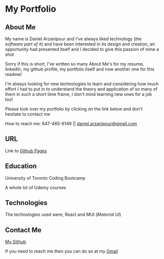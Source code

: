 # My Portfolio

## About Me

My name is Daniel Arzanipour and I've always liked technology (_the software part of it_) and have been interested in its design and creation, an opportunity had presented itself and I decided to give this passion of mine a shot

Sorry if this is short, I've written so many About Me's for my resume, linkedIn, my github profile, my portfolio itself and now another one for this readme!

I'm always looking for new technologies to learn and considering how much effort I had to put in to understand the theory and application of so many of them in such a short time frame, I don't mind learning new ones for a job too!

Please look over my portfolio by clicking on the link below and don't hesitate to contact me

How to reach me: 647-465-6149 || daniel.arzanipour@gmail.com

## URL

Link to [Github Pages](https://danielarzani.github.io/portfolio/)

## Education

University of Toronto Coding Bootcamp

A whole lot of Udemy courses

## Technologies

The technologies used were, React and MUI (_Material UI_)

## Contact Me

[My Github](https://github.com/DanielArzani)

If you need to reach me then you can do so at my [Gmail](mailto:daniel.arzanipour@gmail.com)
